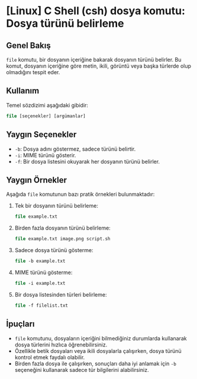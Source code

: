 # [Linux] C Shell (csh) dosya komutu: Dosya türünü belirleme

## Genel Bakış
`file` komutu, bir dosyanın içeriğine bakarak dosyanın türünü belirler. Bu komut, dosyanın içeriğine göre metin, ikili, görüntü veya başka türlerde olup olmadığını tespit eder.

## Kullanım
Temel sözdizimi aşağıdaki gibidir:

```csh
file [seçenekler] [argümanlar]
```

## Yaygın Seçenekler
- `-b`: Dosya adını göstermez, sadece türünü belirtir.
- `-i`: MIME türünü gösterir.
- `-f`: Bir dosya listesini okuyarak her dosyanın türünü belirler.

## Yaygın Örnekler
Aşağıda `file` komutunun bazı pratik örnekleri bulunmaktadır:

1. Tek bir dosyanın türünü belirleme:
   ```csh
   file example.txt
   ```

2. Birden fazla dosyanın türünü belirleme:
   ```csh
   file example.txt image.png script.sh
   ```

3. Sadece dosya türünü gösterme:
   ```csh
   file -b example.txt
   ```

4. MIME türünü gösterme:
   ```csh
   file -i example.txt
   ```

5. Bir dosya listesinden türleri belirleme:
   ```csh
   file -f filelist.txt
   ```

## İpuçları
- `file` komutunu, dosyaların içeriğini bilmediğiniz durumlarda kullanarak dosya türlerini hızlıca öğrenebilirsiniz.
- Özellikle betik dosyaları veya ikili dosyalarla çalışırken, dosya türünü kontrol etmek faydalı olabilir.
- Birden fazla dosya ile çalışırken, sonuçları daha iyi anlamak için `-b` seçeneğini kullanarak sadece tür bilgilerini alabilirsiniz.